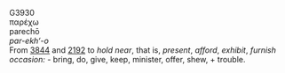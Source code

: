 G3930  
παρέχω  
parechō  
*par-ekh‘-o*  
From [3844](g3844) and [2192](g2192) to *hold* *near*, that is,
*present*, *afford*, *exhibit*, *furnish* *occasion:* - bring, do, give,
keep, minister, offer, shew, + trouble.  
